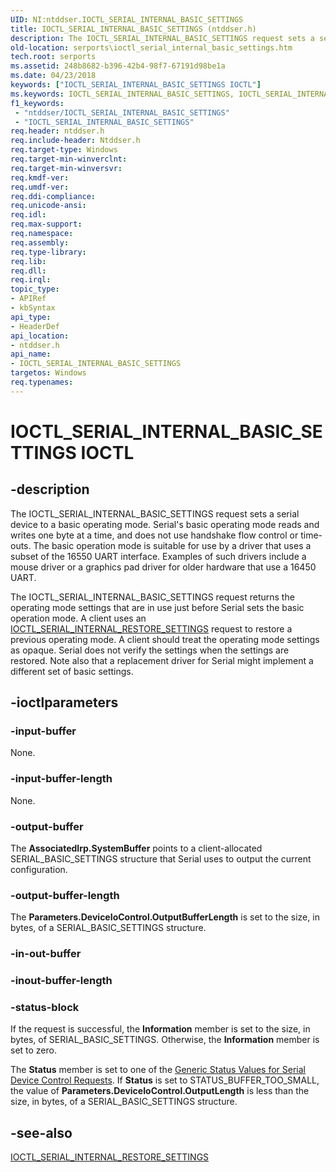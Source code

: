 ```yaml
---
UID: NI:ntddser.IOCTL_SERIAL_INTERNAL_BASIC_SETTINGS
title: IOCTL_SERIAL_INTERNAL_BASIC_SETTINGS (ntddser.h)
description: The IOCTL_SERIAL_INTERNAL_BASIC_SETTINGS request sets a serial device to a basic operating mode.
old-location: serports\ioctl_serial_internal_basic_settings.htm
tech.root: serports
ms.assetid: 248b8682-b396-42b4-98f7-67191d98be1a
ms.date: 04/23/2018
keywords: ["IOCTL_SERIAL_INTERNAL_BASIC_SETTINGS IOCTL"]
ms.keywords: IOCTL_SERIAL_INTERNAL_BASIC_SETTINGS, IOCTL_SERIAL_INTERNAL_BASIC_SETTINGS control, IOCTL_SERIAL_INTERNAL_BASIC_SETTINGS control code [Serial Ports], ntddser/IOCTL_SERIAL_INTERNAL_BASIC_SETTINGS, serports.ioctl_serial_internal_basic_settings, serref_86bdc0cd-4cfc-40de-82ac-81a088620e4c.xml
f1_keywords:
 - "ntddser/IOCTL_SERIAL_INTERNAL_BASIC_SETTINGS"
 - "IOCTL_SERIAL_INTERNAL_BASIC_SETTINGS"
req.header: ntddser.h
req.include-header: Ntddser.h
req.target-type: Windows
req.target-min-winverclnt: 
req.target-min-winversvr: 
req.kmdf-ver: 
req.umdf-ver: 
req.ddi-compliance: 
req.unicode-ansi: 
req.idl: 
req.max-support: 
req.namespace: 
req.assembly: 
req.type-library: 
req.lib: 
req.dll: 
req.irql: 
topic_type:
- APIRef
- kbSyntax
api_type:
- HeaderDef
api_location:
- ntddser.h
api_name:
- IOCTL_SERIAL_INTERNAL_BASIC_SETTINGS
targetos: Windows
req.typenames: 
---
```


# IOCTL_SERIAL_INTERNAL_BASIC_SETTINGS IOCTL


## -description



The IOCTL_SERIAL_INTERNAL_BASIC_SETTINGS request sets a serial device to a basic operating mode. Serial's basic operating mode reads and writes one byte at a time, and does not use handshake flow control or time-outs. The basic operation mode is suitable for use by a driver that uses a subset of the 16550 UART interface. Examples of such drivers include a mouse driver or a graphics pad driver for older hardware that use a 16450 UART.

The IOCTL_SERIAL_INTERNAL_BASIC_SETTINGS request returns the operating mode settings that are in use just before Serial sets the basic operation mode. A client uses an <a href="https://docs.microsoft.com/windows-hardware/drivers/ddi/ntddser/ni-ntddser-ioctl_serial_internal_restore_settings">IOCTL_SERIAL_INTERNAL_RESTORE_SETTINGS</a> request to restore a previous operating mode. A client should treat the operating mode settings as opaque. Serial does not verify the settings when the settings are restored. Note also that a replacement driver for Serial might implement a different set of basic settings.




## -ioctlparameters




### -input-buffer

None.


### -input-buffer-length

None.


### -output-buffer

The <b>AssociatedIrp.SystemBuffer</b> points to a client-allocated SERIAL_BASIC_SETTINGS structure that Serial uses to output the current configuration.


### -output-buffer-length

The <b>Parameters.DeviceIoControl.OutputBufferLength</b> is set to the size, in bytes, of a SERIAL_BASIC_SETTINGS structure.


### -in-out-buffer








### -inout-buffer-length








### -status-block

If the request is successful, the <b>Information</b> member is set to the size, in bytes, of SERIAL_BASIC_SETTINGS. Otherwise, the <b>Information</b> member is set to zero.

The <b>Status</b> member is set to one of the <a href="https://docs.microsoft.com/windows-hardware/drivers/serports/serial-device-control-requests2">Generic Status Values for Serial Device Control Requests</a>. If <b>Status</b> is set to STATUS_BUFFER_TOO_SMALL, the value of <b>Parameters.DeviceIoControl.OutputLength</b> is less than the size, in bytes, of a SERIAL_BASIC_SETTINGS structure.


## -see-also




<a href="https://docs.microsoft.com/windows-hardware/drivers/ddi/ntddser/ni-ntddser-ioctl_serial_internal_restore_settings">IOCTL_SERIAL_INTERNAL_RESTORE_SETTINGS</a>
 

 

